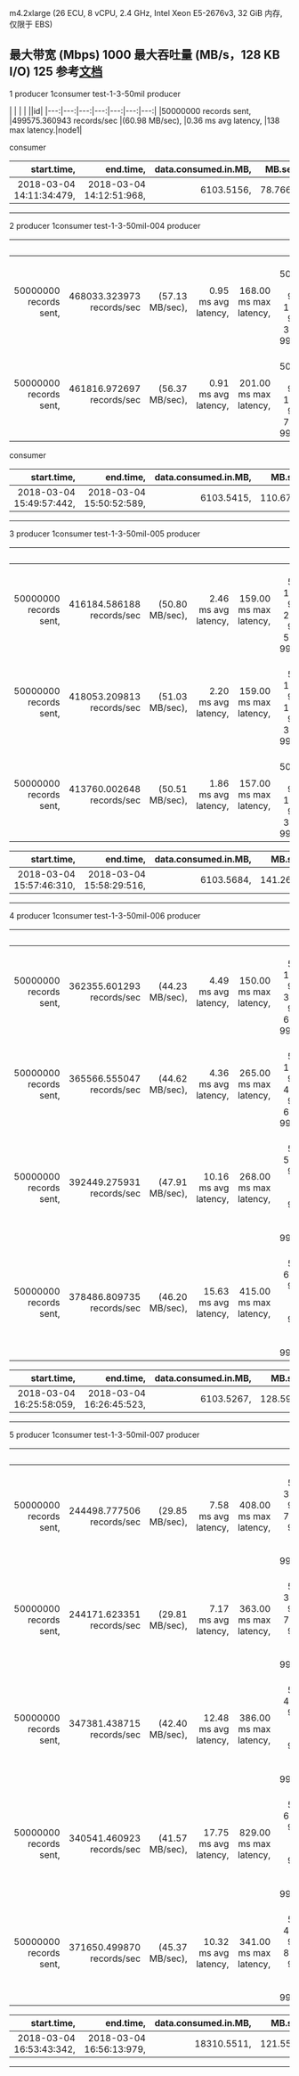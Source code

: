 m4.2xlarge
(26 ECU,
  8 vCPU, 2.4 GHz, Intel Xeon E5-2676v3,
  32 GiB 内存,
  仅限于 EBS)

最大带宽 (Mbps) 1000
最大吞吐量 (MB/s，128 KB I/O) 125
参考[文档](https://docs.aws.amazon.com/zh_cn/AWSEC2/latest/UserGuide/ebs-ec2-config.html)
---

1 producer 1consumer  test-1-3-50mil
producer

| | | |  ||id|
|---:|---:|---:|---:|---:|---:|---:|
|50000000 records sent, |499575.360943 records/sec |(60.98 MB/sec), |0.36 ms avg latency, |138 max latency.|node1|

consumer

|start.time, |end.time, |data.consumed.in.MB, |MB.sec, |data.consumed.in.nMsg, |nMsg.sec, |rebalance.time.ms, |fetch.time.ms, |fetch.MB.sec, |fetch.nMsg.sec|id|
|---:|---:|---:|---:|---:|---:|---:|---:|---:|---:|---:|
|2018-03-04 14:11:34:479, |2018-03-04 14:12:51:968, |6103.5156, |78.7662, |50000000, |645252.8746, |68, |77421, |78.8354, |645819.6097|node2|
---


2 producer 1consumer  test-1-3-50mil-004
producer

| | | | | ||id|
|---:|---:|---:|---:|---:|---:|---:|
|50000000 records sent, |468033.323973 records/sec |(57.13 MB/sec), |0.95 ms avg latency, |168.00 ms max latency, |0 ms 50th, 5 ms 95th, 10 ms 99th, 33 ms 99.9th.|node1|
|50000000 records sent, |461816.972697 records/sec |(56.37 MB/sec), |0.91 ms avg latency, |201.00 ms max latency, |0 ms 50th, 4 ms 95th, 10 ms 99th, 74 ms 99.9th.|node3|
consumer

|start.time, |end.time, |data.consumed.in.MB, |MB.sec, |data.consumed.in.nMsg, |nMsg.sec, |rebalance.time.ms, |fetch.time.ms, |fetch.MB.sec, |fetch.nMsg.sec|id|
|---:|---:|---:|---:|---:|---:|---:|---:|---:|---:|---:|
|2018-03-04 15:49:57:442, |2018-03-04 15:50:52:589, |6103.5415, |110.6777, |50000212, |906671.4780, |64, |55083, |110.8063, |907724.9242|node2|
---

3 producer 1consumer  test-1-3-50mil-005
producer

| | | | | ||id |
|---:|---:|---:|---:|---:|---:|---:|
|50000000 records sent, |416184.586188 records/sec |(50.80 MB/sec), |2.46 ms avg latency, |159.00 ms max latency, |1 ms 50th, 11 ms 95th, 24 ms 99th, 52 ms 99.9th.|node1|
|50000000 records sent, |418053.209813 records/sec |(51.03 MB/sec), |2.20 ms avg latency, |159.00 ms max latency, |1 ms 50th, 10 ms 95th, 19 ms 99th, 39 ms 99.9th.|node3|
|50000000 records sent, |413760.002648 records/sec |(50.51 MB/sec), |1.86 ms avg latency, |157.00 ms max latency, |0 ms 50th, 9 ms 95th, 16 ms 99th, 34 ms 99.9th.|node2|

|start.time, |end.time, |data.consumed.in.MB, |MB.sec, |data.consumed.in.nMsg, |nMsg.sec, |rebalance.time.ms, |fetch.time.ms, |fetch.MB.sec, |fetch.nMsg.sec|id|
|---:|---:|---:|---:|---:|---:|---:|---:|---:|---:|---:|
|2018-03-04 15:57:46:310, |2018-03-04 15:58:29:516, |6103.5684, |141.2667, |50000432, |1157256.6773, |55, |43151, |141.4467, |1158731.7096|node2|
---


4 producer 1consumer  test-1-3-50mil-006
producer

| | | | | ||id |
|---:|---:|---:|---:|---:|---:|---:|
|50000000 records sent, |362355.601293 records/sec |(44.23 MB/sec), |4.49 ms avg latency, |150.00 ms max latency, |2 ms 50th, 18 ms 95th, 36 ms 99th, 61 ms 99.9th.|node1|
|50000000 records sent, |365566.555047 records/sec |(44.62 MB/sec), |4.36 ms avg latency, |265.00 ms max latency, |1 ms 50th, 17 ms 95th, 48 ms 99th, 67 ms 99.9th.|node1|
|50000000 records sent, |392449.275931 records/sec |(47.91 MB/sec), |10.16 ms avg latency, |268.00 ms max latency, |2 ms 50th, 50 ms 95th, 151 ms 99th, 244 ms 99.9th.|node3|
|50000000 records sent, |378486.809735 records/sec |(46.20 MB/sec), |15.63 ms avg latency, |415.00 ms max latency, |3 ms 50th, 62 ms 95th, 317 ms 99th, 384 ms 99.9th.|node2|

|start.time, |end.time, |data.consumed.in.MB, |MB.sec, |data.consumed.in.nMsg, |nMsg.sec, |rebalance.time.ms, |fetch.time.ms, |fetch.MB.sec, |fetch.nMsg.sec|id|
|---:|---:|---:|---:|---:|---:|---:|---:|---:|---:|---:|
|2018-03-04 16:25:58:059, |2018-03-04 16:26:45:523,| 6103.5267, |128.5928, |50000091, |1053431.8852, |89, |47375, |128.8343, |1055410.8918|node2|
---


5 producer 1consumer  test-1-3-50mil-007
producer

| | | | | ||id |
|---:|---:|---:|---:|---:|---:|---:|
|50000000 records sent, |244498.777506 records/sec |(29.85 MB/sec), |7.58 ms avg latency, |408.00 ms max latency, |2 ms 50th, 32 ms 95th, 78 ms 99th, 307 ms 99.9th.|node1|
|50000000 records sent, |244171.623351 records/sec |(29.81 MB/sec), |7.17 ms avg latency, |363.00 ms max latency, |1 ms 50th, 32 ms 95th, 74 ms 99th, 223 ms 99.9th.|node1|
|50000000 records sent, |347381.438715 records/sec |(42.40 MB/sec), |12.48 ms avg latency, |386.00 ms max latency, |6 ms 50th, 46 ms 95th, 103 ms 99th, 269 ms 99.9th.|node3|
|50000000 records sent, |340541.460923 records/sec |(41.57 MB/sec), |17.75 ms avg latency, |829.00 ms max latency, |6 ms 50th, 62 ms 95th, 154 ms 99th, 686 ms 99.9th.|node3|
|50000000 records sent, |371650.499870 records/sec |(45.37 MB/sec), |10.32 ms avg latency, |341.00 ms max latency, |4 ms 50th, 41 ms 95th, 89 ms 99th, 208 ms 99.9th.|node2|


|start.time, |end.time, |data.consumed.in.MB, |MB.sec, |data.consumed.in.nMsg, |nMsg.sec, |rebalance.time.ms, |fetch.time.ms, |fetch.MB.sec, |fetch.nMsg.sec|id|
|---:|---:|---:|---:|---:|---:|---:|---:|---:|---:|---:|
|2018-03-04 16:53:43:342, |2018-03-04 16:56:13:979,| 18310.5511, |121.5541, |150000035, |995771.5236, |677, |149960, |122.1029, |1000266.9712|node2|
---
